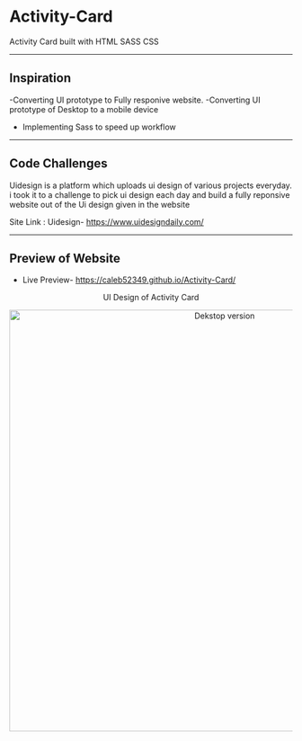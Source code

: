 # Activity-Card
 Activity Card built with HTML SASS CSS
 
 ---------------------------------------------------------------------------------------------------
 ## Inspiration
 -Converting UI prototype to Fully responive website.
 -Converting UI prototype of Desktop to a mobile device
 - Implementing Sass to speed up workflow
 
 ----------------------------------------------------------------------------------------------------
 ## Code Challenges 
 Uidesign is a platform which uploads ui design of various projects everyday. i took it to a challenge to pick ui design each day and build a fully reponsive website out of the Ui design  given in the website 
 
 Site Link : Uidesign- https://www.uidesigndaily.com/
 
 -----------------------------------------------------------------------------------------------------
 ## Preview of Website
 - Live Preview- https://caleb52349.github.io/Activity-Card/

 <p align="center">UI Design of Activity Card</p>
<p align="center">
 
  <img src=https://www.uidesigndaily.com/uploads/941/day_941.png width="750" title="Dekstop version">
</p>
</p>
